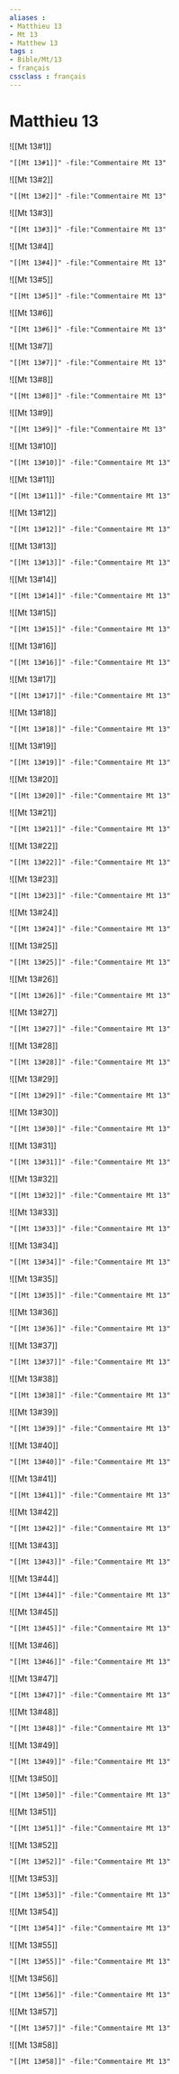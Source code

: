 ```yaml
---
aliases : 
- Matthieu 13
- Mt 13
- Matthew 13
tags : 
- Bible/Mt/13
- français
cssclass : français
---
```


# Matthieu 13

![[Mt 13#1]]

```query
"[[Mt 13#1]]" -file:"Commentaire Mt 13"
```

![[Mt 13#2]]

```query
"[[Mt 13#2]]" -file:"Commentaire Mt 13"
```

![[Mt 13#3]]

```query
"[[Mt 13#3]]" -file:"Commentaire Mt 13"
```

![[Mt 13#4]]

```query
"[[Mt 13#4]]" -file:"Commentaire Mt 13"
```

![[Mt 13#5]]

```query
"[[Mt 13#5]]" -file:"Commentaire Mt 13"
```

![[Mt 13#6]]

```query
"[[Mt 13#6]]" -file:"Commentaire Mt 13"
```

![[Mt 13#7]]

```query
"[[Mt 13#7]]" -file:"Commentaire Mt 13"
```

![[Mt 13#8]]

```query
"[[Mt 13#8]]" -file:"Commentaire Mt 13"
```

![[Mt 13#9]]

```query
"[[Mt 13#9]]" -file:"Commentaire Mt 13"
```

![[Mt 13#10]]

```query
"[[Mt 13#10]]" -file:"Commentaire Mt 13"
```

![[Mt 13#11]]

```query
"[[Mt 13#11]]" -file:"Commentaire Mt 13"
```

![[Mt 13#12]]

```query
"[[Mt 13#12]]" -file:"Commentaire Mt 13"
```

![[Mt 13#13]]

```query
"[[Mt 13#13]]" -file:"Commentaire Mt 13"
```

![[Mt 13#14]]

```query
"[[Mt 13#14]]" -file:"Commentaire Mt 13"
```

![[Mt 13#15]]

```query
"[[Mt 13#15]]" -file:"Commentaire Mt 13"
```

![[Mt 13#16]]

```query
"[[Mt 13#16]]" -file:"Commentaire Mt 13"
```

![[Mt 13#17]]

```query
"[[Mt 13#17]]" -file:"Commentaire Mt 13"
```

![[Mt 13#18]]

```query
"[[Mt 13#18]]" -file:"Commentaire Mt 13"
```

![[Mt 13#19]]

```query
"[[Mt 13#19]]" -file:"Commentaire Mt 13"
```

![[Mt 13#20]]

```query
"[[Mt 13#20]]" -file:"Commentaire Mt 13"
```

![[Mt 13#21]]

```query
"[[Mt 13#21]]" -file:"Commentaire Mt 13"
```

![[Mt 13#22]]

```query
"[[Mt 13#22]]" -file:"Commentaire Mt 13"
```

![[Mt 13#23]]

```query
"[[Mt 13#23]]" -file:"Commentaire Mt 13"
```

![[Mt 13#24]]

```query
"[[Mt 13#24]]" -file:"Commentaire Mt 13"
```

![[Mt 13#25]]

```query
"[[Mt 13#25]]" -file:"Commentaire Mt 13"
```

![[Mt 13#26]]

```query
"[[Mt 13#26]]" -file:"Commentaire Mt 13"
```

![[Mt 13#27]]

```query
"[[Mt 13#27]]" -file:"Commentaire Mt 13"
```

![[Mt 13#28]]

```query
"[[Mt 13#28]]" -file:"Commentaire Mt 13"
```

![[Mt 13#29]]

```query
"[[Mt 13#29]]" -file:"Commentaire Mt 13"
```

![[Mt 13#30]]

```query
"[[Mt 13#30]]" -file:"Commentaire Mt 13"
```

![[Mt 13#31]]

```query
"[[Mt 13#31]]" -file:"Commentaire Mt 13"
```

![[Mt 13#32]]

```query
"[[Mt 13#32]]" -file:"Commentaire Mt 13"
```

![[Mt 13#33]]

```query
"[[Mt 13#33]]" -file:"Commentaire Mt 13"
```

![[Mt 13#34]]

```query
"[[Mt 13#34]]" -file:"Commentaire Mt 13"
```

![[Mt 13#35]]

```query
"[[Mt 13#35]]" -file:"Commentaire Mt 13"
```

![[Mt 13#36]]

```query
"[[Mt 13#36]]" -file:"Commentaire Mt 13"
```

![[Mt 13#37]]

```query
"[[Mt 13#37]]" -file:"Commentaire Mt 13"
```

![[Mt 13#38]]

```query
"[[Mt 13#38]]" -file:"Commentaire Mt 13"
```

![[Mt 13#39]]

```query
"[[Mt 13#39]]" -file:"Commentaire Mt 13"
```

![[Mt 13#40]]

```query
"[[Mt 13#40]]" -file:"Commentaire Mt 13"
```

![[Mt 13#41]]

```query
"[[Mt 13#41]]" -file:"Commentaire Mt 13"
```

![[Mt 13#42]]

```query
"[[Mt 13#42]]" -file:"Commentaire Mt 13"
```

![[Mt 13#43]]

```query
"[[Mt 13#43]]" -file:"Commentaire Mt 13"
```

![[Mt 13#44]]

```query
"[[Mt 13#44]]" -file:"Commentaire Mt 13"
```

![[Mt 13#45]]

```query
"[[Mt 13#45]]" -file:"Commentaire Mt 13"
```

![[Mt 13#46]]

```query
"[[Mt 13#46]]" -file:"Commentaire Mt 13"
```

![[Mt 13#47]]

```query
"[[Mt 13#47]]" -file:"Commentaire Mt 13"
```

![[Mt 13#48]]

```query
"[[Mt 13#48]]" -file:"Commentaire Mt 13"
```

![[Mt 13#49]]

```query
"[[Mt 13#49]]" -file:"Commentaire Mt 13"
```

![[Mt 13#50]]

```query
"[[Mt 13#50]]" -file:"Commentaire Mt 13"
```

![[Mt 13#51]]

```query
"[[Mt 13#51]]" -file:"Commentaire Mt 13"
```

![[Mt 13#52]]

```query
"[[Mt 13#52]]" -file:"Commentaire Mt 13"
```

![[Mt 13#53]]

```query
"[[Mt 13#53]]" -file:"Commentaire Mt 13"
```

![[Mt 13#54]]

```query
"[[Mt 13#54]]" -file:"Commentaire Mt 13"
```

![[Mt 13#55]]

```query
"[[Mt 13#55]]" -file:"Commentaire Mt 13"
```

![[Mt 13#56]]

```query
"[[Mt 13#56]]" -file:"Commentaire Mt 13"
```

![[Mt 13#57]]

```query
"[[Mt 13#57]]" -file:"Commentaire Mt 13"
```

![[Mt 13#58]]

```query
"[[Mt 13#58]]" -file:"Commentaire Mt 13"
```

